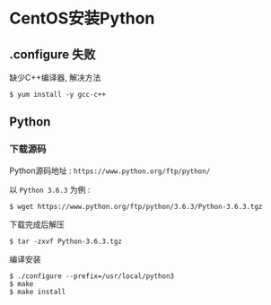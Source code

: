 # CentOS安装Python

## .configure 失败

缺少C++编译器, 解决方法

```shell
$ yum install -y gcc-c++
```

## Python

### 下载源码

Python源码地址 : `https://www.python.org/ftp/python/`

以 `Python 3.6.3` 为例 : 

```shell
$ wget https://www.python.org/ftp/python/3.6.3/Python-3.6.3.tgz
```

下载完成后解压

```shell
$ tar -zxvf Python-3.6.3.tgz
```

编译安装

```shell
$ ./configure --prefix=/usr/local/python3
$ make 
$ make install
```


